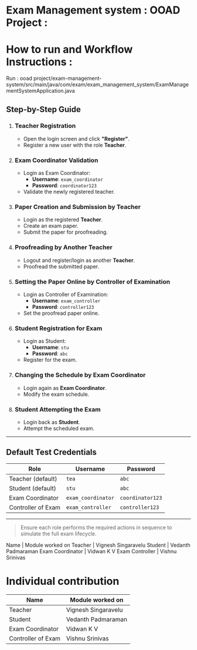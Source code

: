 # Exam Management system : OOAD Project :

# How to run and Workflow Instructions : 

Run : ooad project/exam-management-system/src/main/java/com/exam/exam_management_system/ExamManagementSystemApplication.java
## Step-by-Step Guide

1. ### Teacher Registration
   - Open the login screen and click **"Register"**.
   - Register a new user with the role **Teacher**.

2. ### Exam Coordinator Validation
   - Login as Exam Coordinator:
     - **Username**: `exam_coordinator`
     - **Password**: `coordinator123`
   - Validate the newly registered teacher.

3. ### Paper Creation and Submission by Teacher
   - Login as the registered **Teacher**.
   - Create an exam paper.
   - Submit the paper for proofreading.

4. ### Proofreading by Another Teacher
   - Logout and register/login as another **Teacher**.
   - Proofread the submitted paper.

5. ### Setting the Paper Online by Controller of Examination
   - Login as Controller of Examination:
     - **Username**: `exam_controller`
     - **Password**: `controller123`
   - Set the proofread paper online.

6. ### Student Registration for Exam
   - Login as Student:
     - **Username**: `stu`
     - **Password**: `abc`
   - Register for the exam.

7. ### Changing the Schedule by Exam Coordinator
   - Login again as **Exam Coordinator**.
   - Modify the exam schedule.

8. ### Student Attempting the Exam
   - Login back as **Student**.
   - Attempt the scheduled exam.

---

## Default Test Credentials

| Role                  | Username            | Password         |
|-----------------------|---------------------|------------------|
| Teacher (default)     | `tea`               | `abc`            |
| Student (default)     | `stu`               | `abc`            |
| Exam Coordinator      | `exam_coordinator`  | `coordinator123` |
| Controller of Exam    | `exam_controller`   | `controller123`  |

---

> Ensure each role performs the required actions in sequence to simulate the full exam lifecycle.


Name | Module worked on
Teacher | Vignesh Singaravelu
Student | Vedanth Padmaraman
Exam Coordinator | Vidwan K V
Exam Controller | Vishnu Srinivas

# Individual contribution
| Name                  | Module worked on    |     
|-----------------------|---------------------|
| Teacher     | Vignesh Singaravelu               | 
| Student      | Vedanth Padmaraman              |
| Exam Coordinator      |  Vidwan K V  | 
| Controller of Exam    |  Vishnu Srinivas   | 


